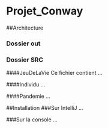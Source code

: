 # Projet_Conway

##Architecture
### Dossier out


### Dossier SRC
####JeuDeLaVie
Ce fichier contient ...

####Individu
...

####Pandemie
...

##Installation
###Sur IntelliJ
...

###Sur la console
...
